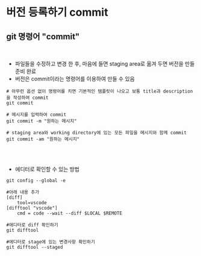 버전 등록하기 commit 
=========


git 명령어 "commit"
----------------

<br>

- 파일들을 수정하고 변경 한 후, 마음에 들면 staging area로 옮겨 두면 버전을 만들 준비 완료
- 버전은 commit이라는 명령어를 이용하여 만들 수 있음 

```
# 아무런 옵션 없이 명령어를 치면 기본적인 템플릿이 나오고 보통 title과 description을 작성하여 commit 
git commit 

# 메시지를 입력하여 commit 
git commit -m "원하는 메시지"

# staging area와 working directory에 있는 모든 파일을 메시지와 함께 commit 
git commit -am "원하는 메시지"
```

<br>
<br>

- 에디터로 확인할 수 있는 방법 

```
git config --global -e 

#아래 내용 추가 
[diff]
	tool=vscode
[difftool "vscode"]
	cmd = code --wait --diff $LOCAL $REMOTE

#에디터로 diff 확인하기
git difftool

#에디터로 stage에 있는 변경사항 확인하기
git difftool --staged

```